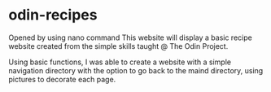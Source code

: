 # odin-recipes

Opened by using nano command
This website will display a basic recipe website created from the simple
skills taught @ The Odin Project.

Using basic functions, I was able to create a website with a simple navigation directory with the option to go back to the maind directory, using pictures to decorate each page.
